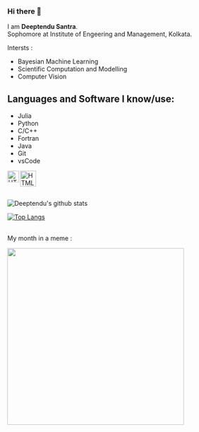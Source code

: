 ### Hi there 👋

I am **Deeptendu Santra**.
<br>Sophomore at Institute of Engeering and Management, Kolkata.

Intersts :
- Bayesian Machine Learning 
- Scientific Computation and Modelling 
- Computer Vision 

## Languages and Software I know/use:
- Julia
- Python
- C/C++
- Fortran
- Java
- Git
- vsCode

<img align="left" alt="HTML5" width="26px" src="https://user-images.githubusercontent.com/55111154/100546857-8ba9c700-3289-11eb-9627-ae469441946b.png" />

<img align="left" alt="HTML5" width="36px" src="https://user-images.githubusercontent.com/55111154/100548941-f9f48680-3295-11eb-9d74-c272f92a50d4.png" />

<br/>
<br/>
<br/>

![Deeptendu's github stats](https://github-readme-stats.vercel.app/api?username=DSantra92&count_private=true&show_icons=True&theme=gotham)

[![Top Langs](https://github-readme-stats.vercel.app/api/top-langs/?username=DSantra92&hide=MATLAB)](https://github.com/anuraghazra/github-readme-stats)


<br>My month in a meme :

<img width = 400 src ="dasd">


